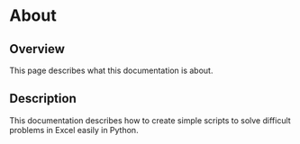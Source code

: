
# About

## Overview

This page describes what this documentation is about. 

## Description

This documentation describes how to create simple scripts to solve difficult problems in Excel easily in Python.

